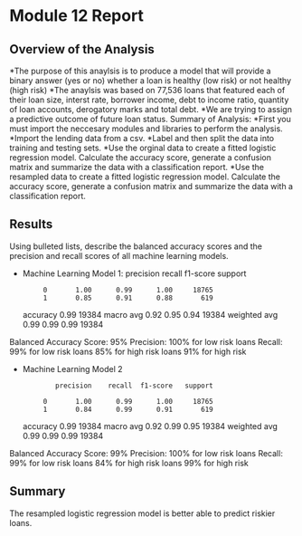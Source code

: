 # Module 12 Report 

## Overview of the Analysis

*The purpose of this anaylsis is to produce a model that will provide a binary answer (yes or no) whether a loan is healthy (low risk) or not healthy (high risk)
*The anaylsis was based on 77,536 loans that featured each of their loan size, interst rate, borrower income, debt to income ratio, quantity of loan accounts, derogatory marks and total debt.
*We are trying to assign a predictive outcome of future loan status. 
Summary of Analysis:
*First you must import the neccesary modules and libraries to perform the analysis.
*Import the lending data from a csv. 
*Label and then split the data into training and testing sets.
*Use the orginal data to create a fitted logistic regression model. Calculate the accuracy score, generate a confusion matrix and summarize the data with a classification report.
*Use the resampled data to create a fitted logistic regression model. Calculate the accuracy score, generate a confusion matrix and summarize the data with a classification report.

## Results

Using bulleted lists, describe the balanced accuracy scores and the precision and recall scores of all machine learning models.

* Machine Learning Model 1:
                precision    recall  f1-score   support

           0       1.00      0.99      1.00     18765
           1       0.85      0.91      0.88       619

    accuracy                           0.99     19384
   macro avg       0.92      0.95      0.94     19384
weighted avg       0.99      0.99      0.99     19384

Balanced Accuracy Score: 95%
Precision: 100% for low risk loans   Recall: 99% for low risk loans
           85% for high risk loans           91% for high risk


* Machine Learning Model 2

              precision    recall  f1-score   support

           0       1.00      0.99      1.00     18765
           1       0.84      0.99      0.91       619

    accuracy                           0.99     19384
   macro avg       0.92      0.99      0.95     19384
weighted avg       0.99      0.99      0.99     19384

Balanced Accuracy Score: 99%
Precision: 100% for low risk loans   Recall: 99% for low risk loans
           84% for high risk loans           99% for high risk


## Summary


The resampled logistic regression model is better able to predict riskier loans.

